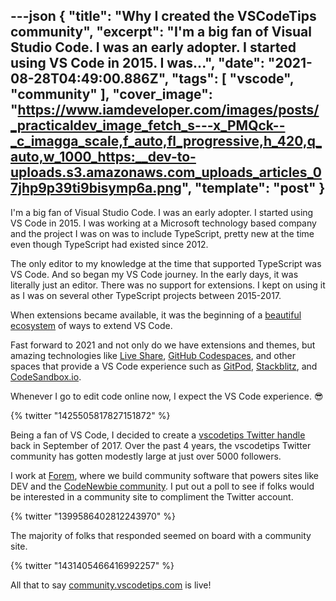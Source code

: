 ---json
{
  "title": "Why I created the VSCodeTips community",
  "excerpt": "I'm a big fan of Visual Studio Code. I was an early adopter. I started using VS Code in 2015. I was...",
  "date": "2021-08-28T04:49:00.886Z",
  "tags": [
    "vscode",
    "community"
  ],
  "cover_image": "https://www.iamdeveloper.com/images/posts/_practicaldev_image_fetch_s---x_PMQck--_c_imagga_scale,f_auto,fl_progressive,h_420,q_auto,w_1000_https:__dev-to-uploads.s3.amazonaws.com_uploads_articles_07jhp9p39ti9bisymp6a.png",
  "template": "post"
}
---
I'm a big fan of Visual Studio Code. I was an early adopter. I started using VS Code in 2015. I was working at a Microsoft technology based company and the project I was on was to include TypeScript, pretty new at the time even though TypeScript had existed since 2012.

The only editor to my knowledge at the time that supported TypeScript was VS Code. And so began my VS Code journey. In the early days, it was literally just an editor. There was no support for extensions. I kept on using it as I was on several other TypeScript projects between 2015-2017.

When extensions became available, it was the beginning of a [beautiful ecosystem](https://marketplace.visualstudio.com/vscode) of ways to extend VS Code.

Fast forward to 2021 and not only do we have extensions and themes, but amazing technologies like [Live Share](https://marketplace.visualstudio.com/items?itemName=MS-vsliveshare.vsliveshare-pack), [GitHub Codespaces](https://github.com/features/codespaces), and other spaces that provide a VS Code experience such as [GitPod](https://www.gitpod.io/), [Stackblitz](https://stackblitz.com/), and [CodeSandbox.io](https://codesandbox.io).

Whenever I go to edit code online now, I expect the VS Code experience. 😎

{% twitter "1425505817827151872" %}

Being a fan of VS Code, I decided to create a [vscodetips Twitter handle](https://twitter.com/vscodetips) back in September of 2017. Over the past 4 years, the vscodetips Twitter community has gotten modestly large at just over 5000 followers.

I work at [Forem](https://forem.com), where we build community software that powers sites like DEV and the [CodeNewbie community](https://community.codenewbie.org/). I put out a poll to see if folks would be interested in a community site to compliment the Twitter account.

{% twitter "1399586402812243970" %}

The majority of folks that responded seemed on board with a community site.

{% twitter "1431405466416992257" %}

All that to say [community.vscodetips.com](https://community.vscodetips.com) is live!


